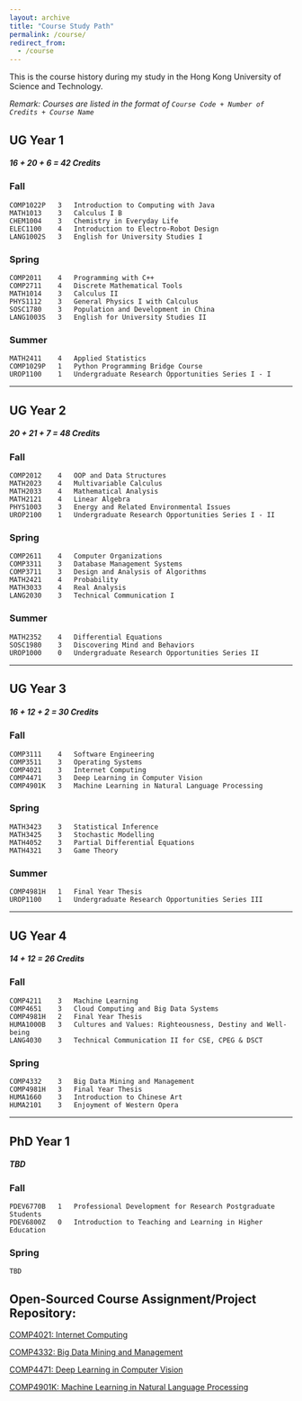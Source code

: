 ```yaml
---
layout: archive
title: "Course Study Path"
permalink: /course/
redirect_from:
  - /course
---
```


This is the course history during my study in the Hong Kong University of Science and Technology. 

*Remark: Courses are listed in the format of `Course Code + Number of Credits + Course Name`*

## UG Year 1    
##### 16 + 20 + 6 = 42 Credits
### Fall
```angular2html
COMP1022P   3   Introduction to Computing with Java
MATH1013    3   Calculus I B
CHEM1004    3   Chemistry in Everyday Life
ELEC1100    4   Introduction to Electro-Robot Design
LANG1002S   3   English for University Studies I
```
### Spring
```angular2html
COMP2011    4   Programming with C++
COMP2711    4   Discrete Mathematical Tools
MATH1014    3   Calculus II
PHYS1112    3   General Physics I with Calculus
SOSC1780    3   Population and Development in China
LANG1003S   3   English for University Studies II
```
### Summer
```angular2html
MATH2411    4   Applied Statistics
COMP1029P   1   Python Programming Bridge Course
UROP1100    1   Undergraduate Research Opportunities Series I - I
```
---
## UG Year 2
##### 20 + 21 + 7 = 48 Credits
### Fall
```angular2html
COMP2012    4   OOP and Data Structures
MATH2023    4   Multivariable Calculus
MATH2033    4   Mathematical Analysis
MATH2121    4   Linear Algebra
PHYS1003    3   Energy and Related Environmental Issues
UROP2100    1   Undergraduate Research Opportunities Series I - II
```
### Spring
```angular2html
COMP2611    4   Computer Organizations
COMP3311    3   Database Management Systems
COMP3711    3   Design and Analysis of Algorithms
MATH2421    4   Probability
MATH3033    4   Real Analysis
LANG2030    3   Technical Communication I
```
### Summer 
```angular2html
MATH2352    4   Differential Equations
SOSC1980    3   Discovering Mind and Behaviors
UROP1000    0   Undergraduate Research Opportunities Series II
```
---
## UG Year 3
##### 16 + 12 + 2 = 30 Credits
### Fall 
```angular2html
COMP3111    4   Software Engineering
COMP3511    3   Operating Systems
COMP4021    3   Internet Computing
COMP4471    3   Deep Learning in Computer Vision
COMP4901K   3   Machine Learning in Natural Language Processing
```
### Spring
```angular2html
MATH3423    3   Statistical Inference
MATH3425    3   Stochastic Modelling
MATH4052    3   Partial Differential Equations
MATH4321    3   Game Theory
```
### Summer
```angular2html
COMP4981H   1   Final Year Thesis
UROP1100    1   Undergraduate Research Opportunities Series III
``` 
---
## UG Year 4
##### 14 + 12 = 26 Credits
### Fall 
```angular2html
COMP4211    3   Machine Learning
COMP4651    3   Cloud Computing and Big Data Systems
COMP4981H   2   Final Year Thesis
HUMA1000B   3   Cultures and Values: Righteousness, Destiny and Well-being
LANG4030    3   Technical Communication II for CSE, CPEG & DSCT
```
### Spring
```angular2html
COMP4332    3   Big Data Mining and Management
COMP4981H   3   Final Year Thesis
HUMA1660    3   Introduction to Chinese Art
HUMA2101    3   Enjoyment of Western Opera
```
---
## PhD Year 1
##### TBD
### Fall
```angular2html
PDEV6770B   1   Professional Development for Research Postgraduate Students
PDEV6800Z   0   Introduction to Teaching and Learning in Higher Education
```
### Spring
```angular2html
TBD
```

## Open-Sourced Course Assignment/Project Repository:
[COMP4021: Internet Computing](https://github.com/MighTy-Weaver/COMP4021-2020Fall) 

[COMP4332: Big Data Mining and Management](https://github.com/MighTy-Weaver/COMP4332-2022Spring)

[COMP4471: Deep Learning in Computer Vision](https://github.com/MighTy-Weaver/COMP4471-2020Fall)

[COMP4901K: Machine Learning in Natural Language Processing](https://github.com/MighTy-Weaver/COVID19-NER)